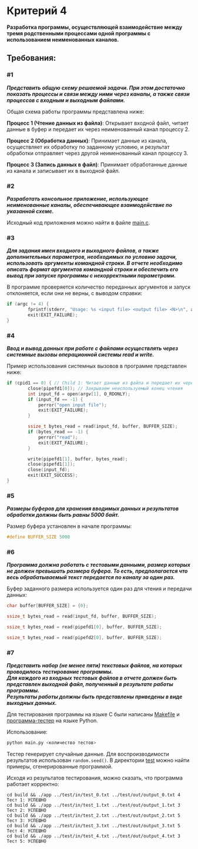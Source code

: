 # Критерий 4
**Разработка программы, осуществляющей взаимодействие между тремя родственными процессами одной программы с использованием неименованных каналов.**

## Требования:

### #1
***Представить общую схему решаемой задачи. При этом достаточно показать процессы и связи между ними через каналы, а также связи процессов с входным и выходным файлами.***

Общая схема работы программы представлена ниже:

**Процесс 1 (Чтение данных из файла)**: Открывает входной файл, читает данные в буфер и передает их через неименованный канал процессу 2.

**Процесс 2 (Обработка данных)**: Принимает данные из канала, осуществляет их обработку по заданному условию, и результат обработки отправляет через другой неименованный канал процессу 3.

**Процесс 3 (Запись данных в файл)**: Принимает обработанные данные из канала и записывает их в выходной файл.

### #2
***Разработать консольное приложение, использующее неименованные каналы, обеспечивающее взаимодействие по указанной схеме.***

Исходный код приложения можно найти в файле [main.c](main.c).

### #3
***Для задания имен входного и выходного файлов, а также дополнительных параметров, необходимых по условию задачи, использовать аргументы командной строки. В отчете необходимо описать формат аргументов командной строки и обеспечить его вывод при запуске программы с некорректными параметрами.***

В программе проверяется количество переданных аргументов и запуск отклоняется, если они не верны, с выводом справки:
```c
if (argc != 4) {
        fprintf(stderr, "Usage: %s <input file> <output file> <N>\n", argv[0]);
        exit(EXIT_FAILURE);
}
```

### #4
***Ввод и вывод данных при работе с файлами осуществлять через
системные вызовы операционной системы read и write.***

Пример использования системных вызовов в программе представлен ниже:
```c
if (cpid1 == 0) { // Child 1: Читает данные из файла и передает их через pipe
        close(pipefd1[0]); // Закрываем неиспользуемый конец чтения
        int input_fd = open(argv[1], O_RDONLY);
        if (input_fd == -1) {
            perror("open input file");
            exit(EXIT_FAILURE);
        }

        ssize_t bytes_read = read(input_fd, buffer, BUFFER_SIZE);
        if (bytes_read == -1) {
            perror("read");
            exit(EXIT_FAILURE);
        }

        write(pipefd1[1], buffer, bytes_read);
        close(pipefd1[1]);
        close(input_fd);
        exit(EXIT_SUCCESS);
}
```

### #5
***Размеры буферов для хранения вводимых данных и результатов
обработки должны быть равны 5000 байт.***

Размер буфера установлен в начале программы:
```c
#define BUFFER_SIZE 5000
```

### #6
***Программа должна работать с тестовыми данными, размер которых не должен превышать размера буфера. То есть, предполагается что весь обрабатываемый текст передается по каналу за один раз.***

Буфер заданного размера используется один раз для чтения и передачи данных:
```c
char buffer[BUFFER_SIZE] = {0};
```
```c
ssize_t bytes_read = read(input_fd, buffer, BUFFER_SIZE);
```
```c
ssize_t bytes_read = read(pipefd1[0], buffer, BUFFER_SIZE);
```
```c
ssize_t bytes_read = read(pipefd2[0], buffer, BUFFER_SIZE);
```

### #7
***Представить набор (не менее пяти) текстовых файлов, на которых проводилось тестирование программы.\
Для каждого из входных тестовых файлов в отчете должен быть представлен выходной файл, полученный в результате работы программы.\
Результаты работы должны быть представлены приведены в виде выходных данных.***

Для тестирования программы на языке C были написаны [Makefile](Makefile) и [программа-тестер](main.py) на языке Python.

Использование:
```bash
python main.py <количество тестов>
```

Тестер генерирует случайные данные. Для воспроизводимости результатов использован `random.seed()`. В директории [test](./test/) можно найти примеры, сгенерированные программой.

Исходя из результатов тестирования, можно сказать, что программа работает корректно:
```
cd build && ./app ../test/in/test_0.txt ../test/out/output_0.txt 4
Тест 1: УСПЕШНО
cd build && ./app ../test/in/test_1.txt ../test/out/output_1.txt 3
Тест 2: УСПЕШНО
cd build && ./app ../test/in/test_2.txt ../test/out/output_2.txt 5
Тест 3: УСПЕШНО
cd build && ./app ../test/in/test_3.txt ../test/out/output_3.txt 5
Тест 4: УСПЕШНО
cd build && ./app ../test/in/test_4.txt ../test/out/output_4.txt 3
Тест 5: УСПЕШНО
```